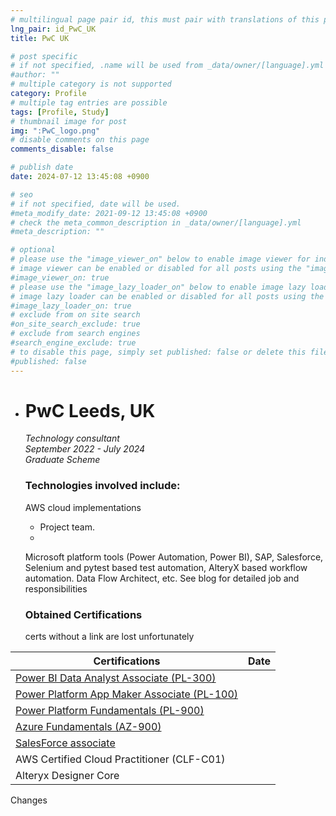 ```yaml
---
# multilingual page pair id, this must pair with translations of this page. (This name must be unique)
lng_pair: id_PwC_UK
title: PwC UK

# post specific
# if not specified, .name will be used from _data/owner/[language].yml
#author: ""
# multiple category is not supported
category: Profile
# multiple tag entries are possible
tags: [Profile, Study]
# thumbnail image for post
img: ":PwC_logo.png"
# disable comments on this page
comments_disable: false

# publish date
date: 2024-07-12 13:45:08 +0900

# seo
# if not specified, date will be used.
#meta_modify_date: 2021-09-12 13:45:08 +0900
# check the meta_common_description in _data/owner/[language].yml
#meta_description: ""

# optional
# please use the "image_viewer_on" below to enable image viewer for individual pages or posts (_posts/ or [language]/_posts folders).
# image viewer can be enabled or disabled for all posts using the "image_viewer_posts: true" setting in _data/conf/main.yml.
#image_viewer_on: true
# please use the "image_lazy_loader_on" below to enable image lazy loader for individual pages or posts (_posts/ or [language]/_posts folders).
# image lazy loader can be enabled or disabled for all posts using the "image_lazy_loader_posts: true" setting in _data/conf/main.yml.
#image_lazy_loader_on: true
# exclude from on site search
#on_site_search_exclude: true
# exclude from search engines
#search_engine_exclude: true
# to disable this page, simply set published: false or delete this file
#published: false
---
```


- # PwC Leeds, UK 
  *Technology consultant*  
  *September 2022 - July 2024*  
  *Graduate Scheme*

  ### Technologies involved include:

  AWS cloud implementations
    - Project team.
    - 
  Microsoft platform tools (Power Automation, Power BI), SAP, Salesforce, Selenium and pytest based test automation, AlteryX based workflow automation. Data Flow Architect, etc. See blog for detailed job and responsibilities


  ### Obtained Certifications

  certs without a link are lost unfortunately

| Certifications |      Date |
| ------ | ---------------: |
| [Power BI Data Analyst Associate (PL-300)](../assets/img/Cert/Power%20BI%20Data%20Analyst%20Associate.pdf) |                |
| [Power Platform App Maker Associate (PL-100)](../assets/img/Cert/Power%20Platform%20App%20Maker%20Associate.pdf)  |                 |
| [Power Platform Fundamentals (PL-900)](../assets/img/Cert/Power%20Platform%20Fundamentals.pdf)   |                 |
| [Azure Fundamentals (AZ-900)](../assets/img/Cert/Azure%20Fundamentals.pdf)  |                 |
| [SalesForce associate](../assets/img/Cert/Certification%20-%20SF%20associate.pdf)  |                 |
| AWS Certified Cloud Practitioner (CLF-C01)  |              |
| Alteryx Designer Core |               |


Changes